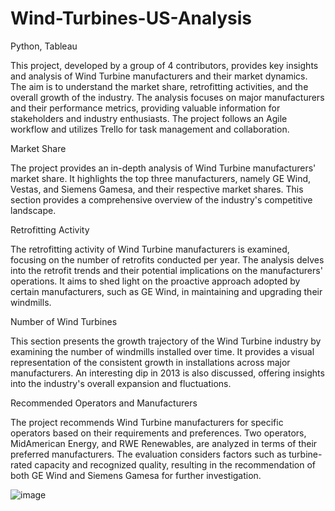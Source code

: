 # Wind-Turbines-US-Analysis
Python, Tableau

This project, developed by a group of 4 contributors, provides key insights and analysis of Wind Turbine manufacturers and their market dynamics. The aim is to understand the market share, retrofitting activities, and the overall growth of the industry. The analysis focuses on major manufacturers and their performance metrics, providing valuable information for stakeholders and industry enthusiasts. The project follows an Agile workflow and utilizes Trello for task management and collaboration.

Market Share

The project provides an in-depth analysis of Wind Turbine manufacturers' market share. It highlights the top three manufacturers, namely GE Wind, Vestas, and Siemens Gamesa, and their respective market shares. This section provides a comprehensive overview of the industry's competitive landscape.

Retrofitting Activity

The retrofitting activity of Wind Turbine manufacturers is examined, focusing on the number of retrofits conducted per year. The analysis delves into the retrofit trends and their potential implications on the manufacturers' operations. It aims to shed light on the proactive approach adopted by certain manufacturers, such as GE Wind, in maintaining and upgrading their windmills.

Number of Wind Turbines

This section presents the growth trajectory of the Wind Turbine industry by examining the number of windmills installed over time. It provides a visual representation of the consistent growth in installations across major manufacturers. An interesting dip in 2013 is also discussed, offering insights into the industry's overall expansion and fluctuations.

Recommended Operators and Manufacturers

The project recommends Wind Turbine manufacturers for specific operators based on their requirements and preferences. Two operators, MidAmerican Energy, and RWE Renewables, are analyzed in terms of their preferred manufacturers. The evaluation considers factors such as turbine-rated capacity and recognized quality, resulting in the recommendation of both GE Wind and Siemens Gamesa for further investigation.


![image](https://github.com/surajsathish997/Wind-Turbines-US-Analysis/assets/18410759/be4fc1f6-839d-4935-8394-83d522dd1bf1)

